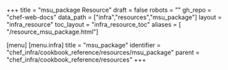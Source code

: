 +++
title = "msu_package Resource"
draft = false
robots = ""
gh_repo = "chef-web-docs"
data_path = ["infra","resources","msu_package"]
layout = "infra_resource"
toc_layout = "infra_resource_toc"
aliases = [ "/resource_msu_package.html"]

[menu]
  [menu.infra]
    title = "msu_package"
    identifier = "chef_infra/cookbook_reference/resources/msu_package"
    parent = "chef_infra/cookbook_reference/resources"
+++

<!-- The contents of this page are automatically generated from the msu_package.yaml file in the data directory. -->
<!-- To suggest a change, edit the https://github.com/chef/chef/blob/main/lib/chef/resource/msu_package.rb file
      and submit a pull request to the https://github.com/chef/chef repository. -->

